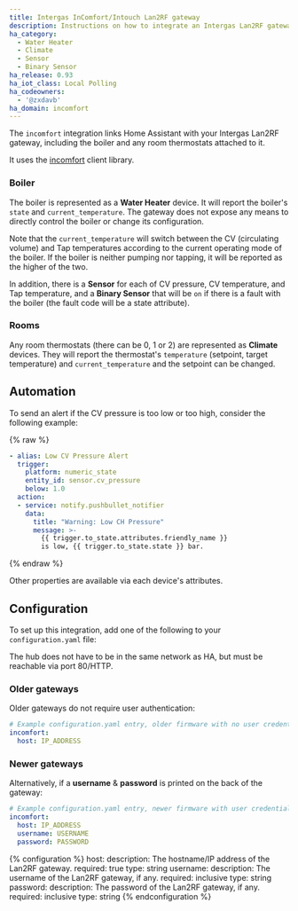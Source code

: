 ```yaml
---
title: Intergas InComfort/Intouch Lan2RF gateway
description: Instructions on how to integrate an Intergas Lan2RF gateway with Home Assistant.
ha_category:
  - Water Heater
  - Climate
  - Sensor
  - Binary Sensor
ha_release: 0.93
ha_iot_class: Local Polling
ha_codeowners:
  - '@zxdavb'
ha_domain: incomfort
---
```


The `incomfort` integration links Home Assistant with your Intergas Lan2RF gateway, including the boiler and any room thermostats attached to it.

It uses the [incomfort](https://pypi.org/project/incomfort-client/) client library.

### Boiler

The boiler is represented as a **Water Heater** device. It will report the boiler's `state` and `current_temperature`. The gateway does not expose any means to directly control the boiler or change its configuration.

Note that the `current_temperature` will switch between the CV (circulating volume) and Tap temperatures according to the current operating mode of the boiler.  If the boiler is neither pumping nor tapping, it will be reported as the higher of the two.

In addition, there is a **Sensor** for each of CV pressure, CV temperature, and Tap temperature, and a **Binary Sensor** that will be `on` if there is a fault with the boiler (the fault code will be a state attribute).

### Rooms

Any room thermostats (there can be 0, 1 or 2) are represented as **Climate** devices. They will report the thermostat's `temperature` (setpoint, target temperature) and `current_temperature` and the setpoint can be changed.

## Automation

To send an alert if the CV pressure is too low or too high, consider the following example:

{% raw %}
```yaml
- alias: Low CV Pressure Alert
  trigger:
    platform: numeric_state
    entity_id: sensor.cv_pressure
    below: 1.0
  action:
  - service: notify.pushbullet_notifier
    data:
      title: "Warning: Low CH Pressure"
      message: >-
        {{ trigger.to_state.attributes.friendly_name }}
        is low, {{ trigger.to_state.state }} bar.
```
{% endraw %}

Other properties are available via each device's attributes.

## Configuration

To set up this integration, add one of the following to your `configuration.yaml` file:

The hub does not have to be in the same network as HA, but must be reachable via port 80/HTTP.

### Older gateways

Older gateways do not require user authentication:

```yaml
# Example configuration.yaml entry, older firmware with no user credentials
incomfort:
  host: IP_ADDRESS
```

### Newer gateways

Alternatively, if a **username** & **password** is printed on the back of the gateway:

```yaml
# Example configuration.yaml entry, newer firmware with user credentials
incomfort:
  host: IP_ADDRESS
  username: USERNAME
  password: PASSWORD
```

{% configuration %}
host:
  description: The hostname/IP address of the Lan2RF gateway.
  required: true
  type: string
username:
  description: The username of the Lan2RF gateway, if any.
  required: inclusive
  type: string
password:
  description: The password of the Lan2RF gateway, if any.
  required: inclusive
  type: string
{% endconfiguration %}
